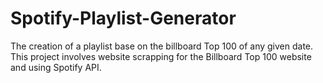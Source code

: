 # Spotify-Playlist-Generator
The creation of a playlist base on the billboard Top 100 of any given date.
This project involves website scrapping for the Billboard Top 100 website and using Spotify API.
